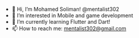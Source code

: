 - 👋 Hi, I’m Mohamed Soliman! @mentalist302
- 👀 I’m interested in Mobile and game development
- 🌱 I’m currently learning Flutter and Dart!
- 📫 How to reach me: mentalist302@gmail.com

<!---
mentalist302/mentalist302 is a ✨ special ✨ repository because its `README.md` (this file) appears on your GitHub profile.
You can click the Preview link to take a look at your changes.
--->
